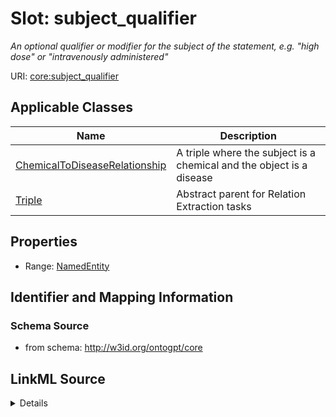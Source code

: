 # Slot: subject_qualifier
_An optional qualifier or modifier for the subject of the statement, e.g. "high dose" or "intravenously administered"_


URI: [core:subject_qualifier](http://w3id.org/ontogpt/core/subject_qualifier)



<!-- no inheritance hierarchy -->




## Applicable Classes

| Name | Description |
| --- | --- |
[ChemicalToDiseaseRelationship](ChemicalToDiseaseRelationship.md) | A triple where the subject is a chemical and the object is a disease
[Triple](Triple.md) | Abstract parent for Relation Extraction tasks






## Properties

* Range: [NamedEntity](NamedEntity.md)







## Identifier and Mapping Information







### Schema Source


* from schema: http://w3id.org/ontogpt/core




## LinkML Source

<details>
```yaml
name: subject_qualifier
description: An optional qualifier or modifier for the subject of the statement, e.g.
  "high dose" or "intravenously administered"
from_schema: http://w3id.org/ontogpt/core
rank: 1000
alias: subject_qualifier
owner: Triple
domain_of:
- Triple
range: NamedEntity

```
</details>